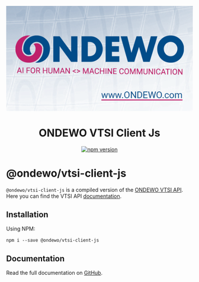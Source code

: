 <p align="center">
  <a href="https://www.ondewo.com">
    <img alt="ONDEWO Logo" src="https://raw.githubusercontent.com/ondewo/ondewo-logos/master/github/ondewo_logo_github_2.png"/>
  </a>
  <h1 align="center">
    ONDEWO VTSI Client Js
  </h1>
  <p align="center">
    <a href="https://badge.fury.io/js/%40ondewo%2Fvtsi-client-js"><img src="https://badge.fury.io/js/%40ondewo%2Fvtsi-client-js.svg" alt="npm version" height="18"></a>
  </p>
</p>

# @ondewo/vtsi-client-js

`@ondewo/vtsi-client-js` is a compiled version of the [ONDEWO VTSI API](https://github.com/ondewo/ondewo-vtsi-api). Here you can find the VTSI API [documentation](https://ondewo.github.io/ondewo-vtsi-api/).

## Installation

Using NPM:

```shell
npm i --save @ondewo/vtsi-client-js
```

## Documentation

Read the full documentation on [GitHub](https://github.com/ondewo/ondewo-vtsi-client-js).
